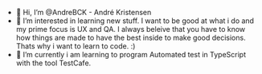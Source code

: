- 👋 Hi, I’m @AndreBCK - André Kristensen
- 👀 I’m interested in learning new stuff. I want to be good at what i do and my prime focus is UX and QA. I always beleive that you have to know how things are made to have the best inside to make good decisions. Thats why i want to learn to code. :) 
- 🌱 I’m currently i am learning to program Automated test in TypeScript with the tool TestCafe. 
<!--- 💞️ I’m looking to collaborate on ...
- 📫 How to reach me ...--->

<!---
AndreBCK/AndreBCK is a ✨ special ✨ repository because its `README.md` (this file) appears on your GitHub profile.
You can click the Preview link to take a look at your changes.
--->

